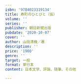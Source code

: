 ```yaml
---
isbn: '9784023319134'
title: 寿町のひとびと（仮）
volume: ''
series: ''
publisher: 朝日新聞出版
pubdate: '2020-10-07'
cover: ''
author: 山田清機／著
description: ''
price: '1900'
genre: ''
target: 一般
format: 単行本
content: 日本文学、評論、随筆、その他

---
```

